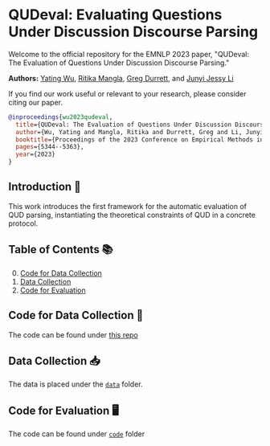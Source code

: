 # QUDeval: Evaluating Questions Under Discussion Discourse Parsing

Welcome to the official repository for the EMNLP 2023 paper, "QUDeval: The Evaluation of Questions Under Discussion Discourse Parsing."

**Authors:** [Yating Wu](http://lingchensanwen.github.io), [Ritika Mangla](https://ritikamangla01.netlify.app), [Greg Durrett](https://www.cs.utexas.edu/~gdurrett/), and [Junyi Jessy Li](https://jessyli.com)


If you find our work useful or relevant to your research, please consider citing our paper. 
```bibtex
@inproceedings{wu2023qudeval,
  title={QUDeval: The Evaluation of Questions Under Discussion Discourse Parsing},
  author={Wu, Yating and Mangla, Ritika and Durrett, Greg and Li, Junyi Jessy},
  booktitle={Proceedings of the 2023 Conference on Empirical Methods in Natural Language Processing},
  pages={5344--5363},
  year={2023}
}

```

## Introduction 🌟

This work introduces the first framework for the automatic evaluation of QUD parsing, instantiating the theoretical constraints of QUD in a concrete protocol. 

## Table of Contents 📚

0. [Code for Data Collection](#code-for-data-collection)
1. [Data Collection](#data-collection)
2. [Code for Evaluation](#code-for-evaluation)


## Code for Data Collection 📁

The code can be found under [this repo](https://github.com/lingchensanwen/QUD-eval-data-collection-flask)

## Data Collection 📥

The data is placed under the [`data`](https://github.com/lingchensanwen/QUDeval/tree/main/data) folder.

## Code for Evaluation 🖥️

The code can be found under [`code`](https://github.com/lingchensanwen/QUDeval/tree/main/code) folder
